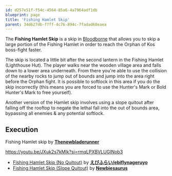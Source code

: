 ```yaml
---
id: d257e51f-f54c-4564-85a6-4a7964adf1db
blueprint: page
title: 'Fishing Hamlet Skip'
parent: 34d627db-f7ff-4c76-894c-7fadad60eaea
---
```

The **Fishing Hamlet Skip** is a skip in [Bloodborne](/bloodborne) that allows you to skip a large portion of the Fishing Hamlet in order to reach the Orphan of Kos boss-fight faster.

The skip is located a little bit after the second lantern in the Fishing Hamlet (Lighthouse Hut). The player walks near the wooden village area and falls down to a lower area underneath. From there you're able to use the collision of the nearby rocks to jump out of bounds and jump into the area right before the Orphan fight. It is possible to softlock in this area if you do the skip incorrectly (this means you are forced to use the Hunter's Mark or Bold Hunter's Mark to free yourself).

Another version of the Hamlet skip involves using a slope quitout after falling off the rooftop to negate the lethal fall into the out of bounds area, bypassing all enemies & any potential softlock.

## Execution

Fishing Hamlet skip by [**Thenewbladerunner**](https://www.youtube.com/@thenewbladerunner)

https://youtu.be/JXuk2s7kMlk?si=rmqLPXBVLUGINob3

- [Fishing Hamlet Skip (No Quitout)](https://youtu.be/OQ3mK9kTYbU?si=s8fHuI4Xm9X_PvsA)  by [**えびふらい/ebiflynageruyo**](https://www.youtube.com/channel/UCJF6CTcUupwv3o-xhIxXFTQ)
- [Fishing Hamlet Skip (Slope Quitout)](https://youtu.be/mUlDC9DmwxE?si=xylUbXfUxBXm_PpY)  by [**Newbiesaurus**](https://www.youtube.com/channel/UCOUoSv6FBW79tLsZYLZnaDQ)
